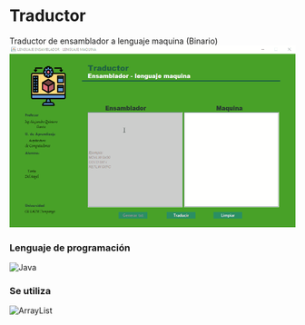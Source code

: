 # Traductor
Traductor de ensamblador a lenguaje maquina (Binario)
![imagen](https://raw.githubusercontent.com/taniadah/Traductor/main/Traductor.gif)<br>

### Lenguaje de programación
![Java](https://img.shields.io/badge/Java-red?style=for-the-badge&labelColor=101010)<br>

### Se utiliza
![ArrayList](https://img.shields.io/badge/ArrayList-green?style=for-the-badge&labelColor=101010)<br>
